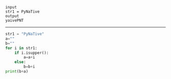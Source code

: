 ```
input  
str1 = PyNaTive  
output  
yaivePNT  
```

---

```python
str1 = "PyNaTive"
a=""
b=""
for i in str1:
    if i.isupper():
        a=a+i
    else:
        b=b+i
print(b+a)
```
